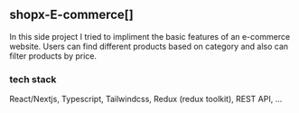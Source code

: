 ## shopx-E-commerce[]

In this side project I tried to impliment the basic features of an e-commerce website. Users can find different products based on category and also can filter products by price.

### tech stack

React/Nextjs, Typescript, Tailwindcss, Redux (redux toolkit), REST API, ...
